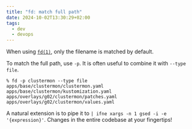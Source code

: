 ```yaml
---
title: "fd: match full path"
date: 2024-10-02T13:30:29+02:00
tags:
  - dev
  - devops
---
```


When using [`fd(1)`](https://github.com/sharkdp/fd), only the filename is
matched by default.

To match the full path, use `-p`. It is often useful to combine it with `--type
file`.

<!--more-->

```shell
% fd -p clustermon --type file
apps/base/clustermon/clustermon.yaml
apps/base/clustermon/kustomization.yaml
apps/overlays/g02/clustermon/patches.yaml
apps/overlays/g02/clustermon/values.yaml
```

A natural extension is to pipe it to `| ifne xargs -n 1 gsed -i -e
'{expression}'`. Changes in the entire codebase at your fingertips!

